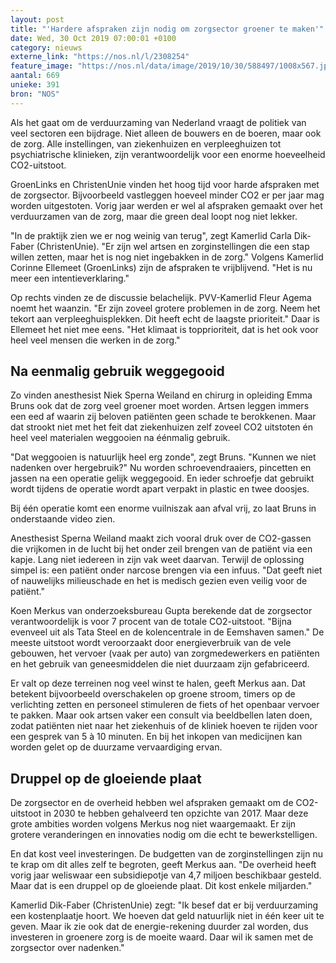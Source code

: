 ```yaml
---
layout: post
title: "'Hardere afspraken zijn nodig om zorgsector groener te maken'"
date: Wed, 30 Oct 2019 07:00:01 +0100
category: nieuws
externe_link: "https://nos.nl/l/2308254"
feature_image: "https://nos.nl/data/image/2019/10/30/588497/1008x567.jpg"
aantal: 669
unieke: 391
bron: "NOS"
---
```


<p>Als het gaat om de verduurzaming van Nederland vraagt de politiek van veel sectoren een bijdrage. Niet alleen de bouwers en de boeren, maar ook de zorg. Alle instellingen, van ziekenhuizen en verpleeghuizen tot psychiatrische klinieken, zijn verantwoordelijk voor een enorme hoeveelheid CO2-uitstoot.</p>
<p>GroenLinks en ChristenUnie vinden het hoog tijd voor harde afspraken met de zorgsector. Bijvoorbeeld vastleggen hoeveel minder CO2 er per jaar mag worden uitgestoten. Vorig jaar werden er wel al afspraken gemaakt over het verduurzamen van de zorg, maar die green deal loopt nog niet lekker.</p>
<p>"In de praktijk zien we er nog weinig van terug", zegt Kamerlid Carla Dik-Faber (ChristenUnie). "Er zijn wel artsen en zorginstellingen die een stap willen zetten, maar het is nog niet ingebakken in de zorg." Volgens Kamerlid Corinne Ellemeet (GroenLinks) zijn de afspraken te vrijblijvend. "Het is nu meer een intentieverklaring."</p>
<p>Op rechts vinden ze de discussie belachelijk. PVV-Kamerlid Fleur Agema noemt het waanzin. "Er zijn zoveel grotere problemen in de zorg. Neem het tekort aan verpleeghuisplekken. Dit heeft echt de laagste prioriteit." Daar is Ellemeet het niet mee eens. "Het klimaat is topprioriteit, dat is het ook voor heel veel mensen die werken in de zorg."</p>
<h2>Na eenmalig gebruik weggegooid</h2>
<p>Zo vinden anesthesist Niek Sperna Weiland en chirurg in opleiding Emma Bruns ook dat de zorg veel groener moet worden. Artsen leggen immers een eed af waarin zij beloven patiënten geen schade te berokkenen. Maar dat strookt niet met het feit dat ziekenhuizen zelf zoveel CO2 uitstoten én heel veel materialen weggooien na éénmalig gebruik.</p>
<p>"Dat weggooien is natuurlijk heel erg zonde", zegt Bruns. "Kunnen we niet nadenken over hergebruik?" Nu worden schroevendraaiers, pincetten en jassen na een operatie gelijk weggegooid. En ieder schroefje dat gebruikt wordt tijdens de operatie wordt apart verpakt in plastic en twee doosjes.</p>
<p>Bij één operatie komt een enorme vuilniszak aan afval vrij, zo laat Bruns in onderstaande video zien.</p>
<p>Anesthesist Sperna Weiland maakt zich vooral druk over de CO2-gassen die vrijkomen in de lucht bij het onder zeil brengen van de patiënt via een kapje. Lang niet iedereen in zijn vak weet daarvan. Terwijl de oplossing simpel is: een patiënt onder narcose brengen via een infuus. "Dat geeft niet of nauwelijks milieuschade en het is medisch gezien even veilig voor de patiënt."</p>
<p>Koen Merkus van onderzoeksbureau Gupta berekende dat de zorgsector verantwoordelijk is voor 7 procent van de totale CO2-uitstoot. "Bijna evenveel uit als Tata Steel en de kolencentrale in de Eemshaven samen." De meeste uitstoot wordt veroorzaakt door energieverbruik van de vele gebouwen, het vervoer (vaak per auto) van zorgmedewerkers en patiënten en het gebruik van geneesmiddelen die niet duurzaam zijn gefabriceerd.</p>
<p>Er valt op deze terreinen nog veel winst te halen, geeft Merkus aan. Dat betekent bijvoorbeeld overschakelen op groene stroom, timers op de verlichting zetten en personeel stimuleren de fiets of het openbaar vervoer te pakken. Maar ook artsen vaker een consult via beeldbellen laten doen, zodat patiënten niet naar het ziekenhuis of de kliniek hoeven te rijden voor een gesprek van 5 à 10 minuten. En bij het inkopen van medicijnen kan worden gelet op de duurzame vervaardiging ervan.</p>
<h2>Druppel op de gloeiende plaat</h2>
<p>De zorgsector en de overheid hebben wel afspraken gemaakt om de CO2-uitstoot in 2030 te hebben gehalveerd ten opzichte van 2017. Maar deze grote ambities worden volgens Merkus nog niet waargemaakt. Er zijn grotere veranderingen en innovaties nodig om die echt te bewerkstelligen.</p>
<p>En dat kost veel investeringen. De budgetten van de zorginstellingen zijn nu te krap om dit alles zelf te begroten, geeft Merkus aan. "De overheid heeft vorig jaar weliswaar een subsidiepotje van 4,7 miljoen beschikbaar gesteld. Maar dat is een druppel op de gloeiende plaat. Dit kost enkele miljarden."</p>
<p>Kamerlid Dik-Faber (ChristenUnie) zegt: "Ik besef dat er bij verduurzaming een kostenplaatje hoort. We hoeven dat geld natuurlijk niet in één keer uit te geven. Maar ik zie ook dat de energie-rekening duurder zal worden, dus investeren in groenere zorg is de moeite waard. Daar wil ik samen met de zorgsector over nadenken."</p>
